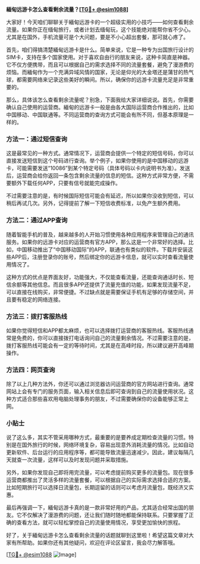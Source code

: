 **緬甸远游卡怎么查看剩余流量？[[TG💪+ @esim1088](https://t.me/s/esim1088)]**

大家好！今天咱们聊聊关于緬甸远游卡的一个超级实用的小技巧——如何查看剩余流量。如果你正在缅甸旅行，或者计划去缅甸玩，这个技能绝对能帮你省不少心。尤其是在国外，手机流量可是个大问题，要是不小心超出套餐，那可就心疼了。

首先，咱们得搞清楚緬甸远游卡是什么。简单来说，它是一种专为出国旅行设计的SIM卡，支持在多个国家使用。对于喜欢自由行的朋友来说，这种卡简直是神器。它不仅方便携带，而且可以根据自己的需求选择不同的流量套餐，避免了漫游费的烦恼。而緬甸作为一个充满异域风情的国家，无论是仰光的大金塔还是蒲甘的热气球，都需要网络来记录这些美好的瞬间。所以，确保你的远游卡流量充足是非常重要的。

那么，具体该怎么查看剩余流量呢？别急，下面我给大家详细说说。首先，你需要确认自己使用的运营商。緬甸的远游卡一般是由各大国际运营商合作推出的，比如中国移动、中国联通等。不同运营商的查询方式可能会有所不同，但基本原理是一样的。

### 方法一：通过短信查询

这是最常见的一种方式。通常情况下，运营商会提供一个特定的短信号码，你可以直接发送短信到这个号码进行查询。举个例子，如果你使用的是中国移动的远游卡，可能需要发送“10086”到某个特定号码（具体号码以卡内说明书为准）。发送后，运营商会给你返回一条包含剩余流量的信息的短信。这种方式非常方便，不需要额外下载任何APP，只要有信号就能完成操作。

不过需要注意的是，有时候国际短信可能会有延迟，所以如果你没收到短信，可以稍后再试几次。另外，记得提前了解一下短信收费标准，以免产生额外费用。

### 方法二：通过APP查询

随着智能手机的普及，越来越多的人开始习惯使用各种应用程序来管理自己的通讯服务。如果你的远游卡对应的运营商有官方APP，那么这是一个非常好的选择。比如，中国移动推出了“中国移动国际”的APP，联通也有类似的软件。下载并安装这些APP后，注册登录你的账号，然后绑定你的远游卡信息，就可以实时查看流量使用情况了。

这种方式的优点是界面友好，功能强大，不仅能查看流量，还能查询通话时长、短信余额等其他信息。而且很多APP还提供了流量充值的功能，如果发现流量不足，可以直接在线购买，非常便捷。不过缺点就是需要保证手机有足够的存储空间，并且要有稳定的网络连接。

### 方法三：拨打客服热线

如果你觉得短信和APP都太麻烦，也可以选择拨打运营商的客服热线。客服热线通常是免费的，你可以直接拨打电话询问自己的流量剩余情况。不过需要注意的是，拨打客服热线可能会有一定的等待时间，尤其是在高峰时段，所以建议避开高峰期操作。

### 方法四：网页查询

除了以上几种方法外，你还可以通过浏览器访问运营商的官方网站进行查询。通常网站上会有专门的服务页面，输入相关信息后即可查询到自己的流量使用状况。这种方式适合那些喜欢用电脑处理事务的朋友，不过需要确保你的设备能够正常上网。

### 小贴士

说了这么多，其实不管采用哪种方式，最重要的是要养成定期检查流量的习惯。特别是在国外旅行的时候，网络环境复杂，容易出现意外消耗流量的情况。比如自动更新软件、后台运行的应用程序等，都可能导致流量迅速减少。因此，建议每隔几天就查一次流量，这样可以及时发现问题并采取措施。

另外，如果你发现自己即将用完流量，可以考虑提前购买更多的流量包。现在很多运营商都推出了灵活多样的流量套餐，可以根据自己的实际需求选择合适的方案。比如短期旅行可以选择日流量包，长期逗留的话则可以考虑月流量包，既经济又实惠。

最后再强调一下，緬甸远游卡真的是一款非常好用的产品，尤其适合经常出国的朋友。它不仅解决了漫游费的问题，还让我们随时随地都能保持联系。只要掌握了正确的查看方法，就可以轻松掌控自己的流量使用情况，享受更加愉快的旅程。

好了，关于緬甸远游卡怎么查看剩余流量的话题就聊到这里啦！希望这篇文章对大家有所帮助。如果你还有其他疑问，欢迎在评论区留言，我会尽力解答哦。

[[TG💪+ @esim1088](https://t.me/s/esim1088) ![Image](https://i.postimg.cc/4NQfJmqS/Snipaste-2025-05-13-00-14-12.png)]